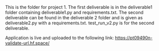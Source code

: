 This is the folder for project 1. The first deliverable is in the deliverable1 folder containing deliverable1.py and requirements.txt. The second deliverable can be found in the deliverable 2 folder and is given as deliverable2.py with a requirements.txt. test_run_v2.py is for the second deliverable.

Application is live and uploaded to the following link: https://pt09490n-validate-url.hf.space/
